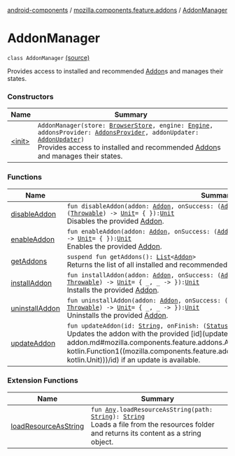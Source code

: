 [android-components](../../index.md) / [mozilla.components.feature.addons](../index.md) / [AddonManager](./index.md)

# AddonManager

`class AddonManager` [(source)](https://github.com/mozilla-mobile/android-components/blob/master/components/feature/addons/src/main/java/mozilla/components/feature/addons/AddonManager.kt#L27)

Provides access to installed and recommended [Addon](../-addon/index.md)s and manages their states.

### Constructors

| Name | Summary |
|---|---|
| [&lt;init&gt;](-init-.md) | `AddonManager(store: `[`BrowserStore`](../../mozilla.components.browser.state.store/-browser-store/index.md)`, engine: `[`Engine`](../../mozilla.components.concept.engine/-engine/index.md)`, addonsProvider: `[`AddonsProvider`](../-addons-provider/index.md)`, addonUpdater: `[`AddonUpdater`](../../mozilla.components.feature.addons.update/-addon-updater/index.md)`)`<br>Provides access to installed and recommended [Addon](../-addon/index.md)s and manages their states. |

### Functions

| Name | Summary |
|---|---|
| [disableAddon](disable-addon.md) | `fun disableAddon(addon: `[`Addon`](../-addon/index.md)`, onSuccess: (`[`Addon`](../-addon/index.md)`) -> `[`Unit`](https://kotlinlang.org/api/latest/jvm/stdlib/kotlin/-unit/index.html)` = { }, onError: (`[`Throwable`](https://kotlinlang.org/api/latest/jvm/stdlib/kotlin/-throwable/index.html)`) -> `[`Unit`](https://kotlinlang.org/api/latest/jvm/stdlib/kotlin/-unit/index.html)` = { }): `[`Unit`](https://kotlinlang.org/api/latest/jvm/stdlib/kotlin/-unit/index.html)<br>Disables the provided [Addon](../-addon/index.md). |
| [enableAddon](enable-addon.md) | `fun enableAddon(addon: `[`Addon`](../-addon/index.md)`, onSuccess: (`[`Addon`](../-addon/index.md)`) -> `[`Unit`](https://kotlinlang.org/api/latest/jvm/stdlib/kotlin/-unit/index.html)` = { }, onError: (`[`Throwable`](https://kotlinlang.org/api/latest/jvm/stdlib/kotlin/-throwable/index.html)`) -> `[`Unit`](https://kotlinlang.org/api/latest/jvm/stdlib/kotlin/-unit/index.html)` = { }): `[`Unit`](https://kotlinlang.org/api/latest/jvm/stdlib/kotlin/-unit/index.html)<br>Enables the provided [Addon](../-addon/index.md). |
| [getAddons](get-addons.md) | `suspend fun getAddons(): `[`List`](https://kotlinlang.org/api/latest/jvm/stdlib/kotlin.collections/-list/index.html)`<`[`Addon`](../-addon/index.md)`>`<br>Returns the list of all installed and recommended add-ons. |
| [installAddon](install-addon.md) | `fun installAddon(addon: `[`Addon`](../-addon/index.md)`, onSuccess: (`[`Addon`](../-addon/index.md)`) -> `[`Unit`](https://kotlinlang.org/api/latest/jvm/stdlib/kotlin/-unit/index.html)` = { }, onError: (`[`String`](https://kotlinlang.org/api/latest/jvm/stdlib/kotlin/-string/index.html)`, `[`Throwable`](https://kotlinlang.org/api/latest/jvm/stdlib/kotlin/-throwable/index.html)`) -> `[`Unit`](https://kotlinlang.org/api/latest/jvm/stdlib/kotlin/-unit/index.html)` = { _, _ -> }): `[`Unit`](https://kotlinlang.org/api/latest/jvm/stdlib/kotlin/-unit/index.html)<br>Installs the provided [Addon](../-addon/index.md). |
| [uninstallAddon](uninstall-addon.md) | `fun uninstallAddon(addon: `[`Addon`](../-addon/index.md)`, onSuccess: () -> `[`Unit`](https://kotlinlang.org/api/latest/jvm/stdlib/kotlin/-unit/index.html)` = { }, onError: (`[`String`](https://kotlinlang.org/api/latest/jvm/stdlib/kotlin/-string/index.html)`, `[`Throwable`](https://kotlinlang.org/api/latest/jvm/stdlib/kotlin/-throwable/index.html)`) -> `[`Unit`](https://kotlinlang.org/api/latest/jvm/stdlib/kotlin/-unit/index.html)` = { _, _ -> }): `[`Unit`](https://kotlinlang.org/api/latest/jvm/stdlib/kotlin/-unit/index.html)<br>Uninstalls the provided [Addon](../-addon/index.md). |
| [updateAddon](update-addon.md) | `fun updateAddon(id: `[`String`](https://kotlinlang.org/api/latest/jvm/stdlib/kotlin/-string/index.html)`, onFinish: (`[`Status`](../../mozilla.components.feature.addons.update/-addon-updater/-status/index.md)`) -> `[`Unit`](https://kotlinlang.org/api/latest/jvm/stdlib/kotlin/-unit/index.html)`): `[`Unit`](https://kotlinlang.org/api/latest/jvm/stdlib/kotlin/-unit/index.html)<br>Updates the addon with the provided [id](update-addon.md#mozilla.components.feature.addons.AddonManager$updateAddon(kotlin.String, kotlin.Function1((mozilla.components.feature.addons.update.AddonUpdater.Status, kotlin.Unit)))/id) if an update is available. |

### Extension Functions

| Name | Summary |
|---|---|
| [loadResourceAsString](../../mozilla.components.support.test.file/kotlin.-any/load-resource-as-string.md) | `fun `[`Any`](https://kotlinlang.org/api/latest/jvm/stdlib/kotlin/-any/index.html)`.loadResourceAsString(path: `[`String`](https://kotlinlang.org/api/latest/jvm/stdlib/kotlin/-string/index.html)`): `[`String`](https://kotlinlang.org/api/latest/jvm/stdlib/kotlin/-string/index.html)<br>Loads a file from the resources folder and returns its content as a string object. |
